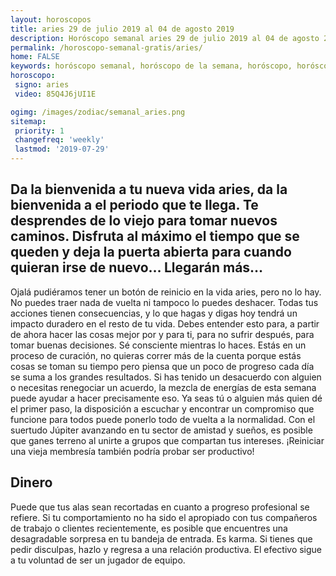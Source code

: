 ```yaml
---
layout: horoscopos
title: aries 29 de julio 2019 al 04 de agosto 2019 
description: Horóscopo semanal aries 29 de julio 2019 al 04 de agosto 2019. Da la bienvenida a tu nueva vida aries, da la bienvenida a el periodo que te llega. Te desprendes de lo viejo para tomar nuevos caminos. Disfruta al máximo el tiempo que se queden y deja la puerta abierta para cuando quieran irse de nuevo… Llegarán más…
permalink: /horoscopo-semanal-gratis/aries/
home: FALSE
keywords: horóscopo semanal, horóscopo de la semana, horóscopo, horóscopo gratis,horóscopos, horóscopo esperanza gracia, horoscopos aries la semana, horóscopos gratis, Tarot, Astrologia, Zodíaco, aries, horoscopo gratis, semanal
horoscopo:
 signo: aries
 video: 85Q4J6jUI1E

ogimg: /images/zodiac/semanal_aries.png
sitemap:
 priority: 1
 changefreq: 'weekly'
 lastmod: '2019-07-29'
---
```




## Da la bienvenida a tu nueva vida aries, da la bienvenida a el periodo que te llega. Te desprendes de lo viejo para tomar nuevos caminos. Disfruta al máximo el tiempo que se queden y deja la puerta abierta para cuando quieran irse de nuevo… Llegarán más…

Ojalá pudiéramos tener un botón de reinicio en la vida aries, pero no lo hay. No puedes traer nada de vuelta ni tampoco lo puedes deshacer. Todas tus acciones tienen consecuencias, y lo que hagas y digas hoy tendrá un impacto duradero en el resto de tu vida. Debes entender esto para, a partir de ahora hacer las cosas mejor por y para ti, para no sufrir después, para tomar buenas decisiones. Sé consciente mientras lo haces. Estás en un proceso de curación, no quieras correr más de la cuenta porque estás cosas se toman su tiempo pero piensa que un poco de progreso cada día se suma a los grandes resultados.
Si has tenido un desacuerdo con alguien o necesitas renegociar un acuerdo, la mezcla de energías de esta semana puede ayudar a hacer precisamente eso. Ya seas tú o alguien más quien dé el primer paso, la disposición a escuchar y encontrar un compromiso que funcione para todos puede ponerlo todo de vuelta a la normalidad. Con el suertudo Júpiter avanzando en tu sector de amistad y sueños, es posible que ganes terreno al unirte a grupos que compartan tus intereses. ¡Reiniciar una vieja membresía también podría probar ser productivo!

## Dinero

Puede que tus alas sean recortadas en cuanto a progreso profesional se refiere. Si tu comportamiento no ha sido el apropiado con tus compañeros de trabajo o clientes recientemente, es posible que encuentres una desagradable sorpresa en tu bandeja de entrada. Es karma. Si tienes que pedir disculpas, hazlo y regresa a una relación productiva. El efectivo sigue a tu voluntad de ser un jugador de equipo.